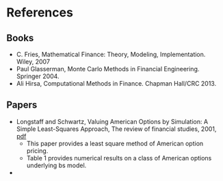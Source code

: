 # References

## Books
- C. Fries, Mathematical Finance: Theory, Modeling, Implementation. Wiley, 2007
- Paul Glasserman, Monte Carlo Methods in Financial Engineering. Springer 2004.
- Ali Hirsa, Computational Methods in Finance. Chapman Hall/CRC 2013.
## Papers
- Longstaff and Schwartz, Valuing American Options by Simulation: A Simple Least-Squares Approach, The review of financial studies, 2001, [pdf](https://github.com/songqsh/songqsh.github.io/blob/master/paper/01LSAmericanOption.pdf)
  - This paper provides a least square method of American option pricing. 
  - Table 1 provides numerical results on a class of American options underlying bs model.
- 
